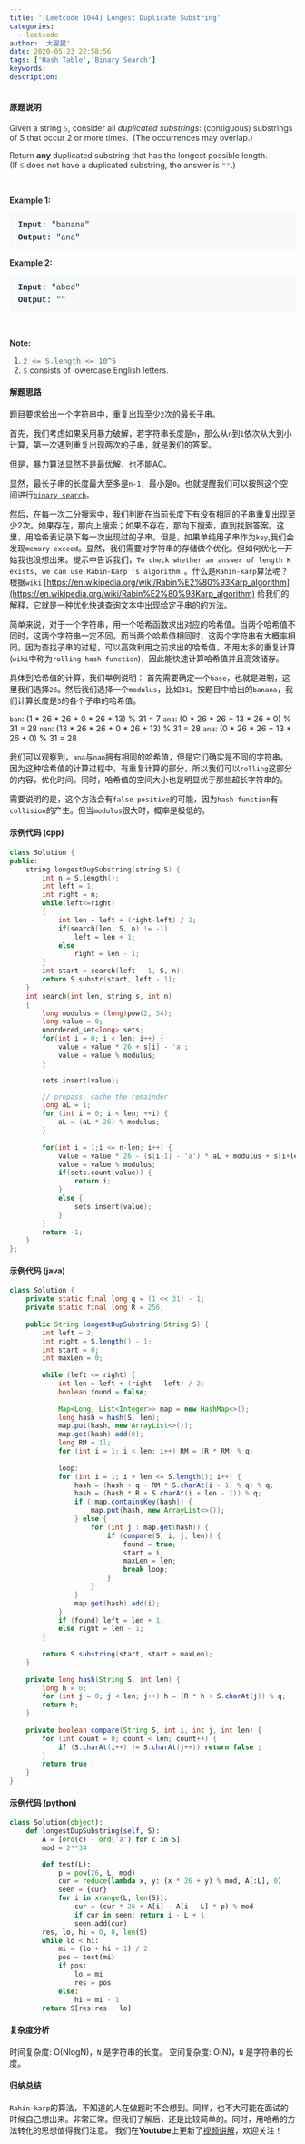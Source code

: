 ```yaml
---
title: '[Leetcode 1044] Longest Duplicate Substring'
categories:
  - leetcode
author: '大猩猩'
date: 2020-05-23 22:58:56
tags: ['Hash Table','Binary Search']
keywords:
description:
---
```

#### 原题说明
<p style="font-size: 14px; margin-bottom: 1em; color: rgb(38, 50, 56); font-family: -apple-system, system-ui, &quot;Segoe UI&quot;, &quot;PingFang SC&quot;, &quot;Hiragino Sans GB&quot;, &quot;Microsoft YaHei&quot;, &quot;Helvetica Neue&quot;, Helvetica, Arial, sans-serif, &quot;Apple Color Emoji&quot;, &quot;Segoe UI Emoji&quot;, &quot;Segoe UI Symbol&quot;;">Given a string&nbsp;<code style="font-family: monospace; font-size: 13px; color: rgb(84, 110, 122); background-color: rgb(247, 249, 250); border-radius: 3px;">S</code>, consider all&nbsp;<em>duplicated substrings</em>: (contiguous) substrings of S that occur 2 or more times.&nbsp; (The occurrences&nbsp;may overlap.)</p><p style="font-size: 14px; margin-bottom: 1em; color: rgb(38, 50, 56); font-family: -apple-system, system-ui, &quot;Segoe UI&quot;, &quot;PingFang SC&quot;, &quot;Hiragino Sans GB&quot;, &quot;Microsoft YaHei&quot;, &quot;Helvetica Neue&quot;, Helvetica, Arial, sans-serif, &quot;Apple Color Emoji&quot;, &quot;Segoe UI Emoji&quot;, &quot;Segoe UI Symbol&quot;;">Return&nbsp;<span style="font-weight: bolder;">any</span>&nbsp;duplicated&nbsp;substring that has the longest possible length.&nbsp; (If&nbsp;<code style="font-family: monospace; font-size: 13px; color: rgb(84, 110, 122); background-color: rgb(247, 249, 250); border-radius: 3px;">S</code>&nbsp;does not have a duplicated substring, the answer is&nbsp;<code style="font-family: monospace; font-size: 13px; color: rgb(84, 110, 122); background-color: rgb(247, 249, 250); border-radius: 3px;">""</code>.)</p><p style="font-size: 14px; margin-bottom: 1em; color: rgb(38, 50, 56); font-family: -apple-system, system-ui, &quot;Segoe UI&quot;, &quot;PingFang SC&quot;, &quot;Hiragino Sans GB&quot;, &quot;Microsoft YaHei&quot;, &quot;Helvetica Neue&quot;, Helvetica, Arial, sans-serif, &quot;Apple Color Emoji&quot;, &quot;Segoe UI Emoji&quot;, &quot;Segoe UI Symbol&quot;;">&nbsp;</p><p style="font-size: 14px; margin-bottom: 1em; color: rgb(38, 50, 56); font-family: -apple-system, system-ui, &quot;Segoe UI&quot;, &quot;PingFang SC&quot;, &quot;Hiragino Sans GB&quot;, &quot;Microsoft YaHei&quot;, &quot;Helvetica Neue&quot;, Helvetica, Arial, sans-serif, &quot;Apple Color Emoji&quot;, &quot;Segoe UI Emoji&quot;, &quot;Segoe UI Symbol&quot;;"><span style="font-weight: bolder;">Example 1:</span></p><pre style="font-family: SFMono-Regular, Consolas, &quot;Liberation Mono&quot;, Menlo, Courier, monospace; margin-bottom: 1em; background: rgb(247, 249, 250); padding: 10px 15px; color: rgb(38, 50, 56); line-height: 1.6; border-radius: 3px; white-space: pre-wrap;"><span style="font-weight: bolder;">Input: </span><span id="example-input-1-1">"banana"</span>
<span style="font-weight: bolder;">Output: </span><span id="example-output-1">"ana"</span>
</pre><p style="font-size: 14px; margin-bottom: 1em; color: rgb(38, 50, 56); font-family: -apple-system, system-ui, &quot;Segoe UI&quot;, &quot;PingFang SC&quot;, &quot;Hiragino Sans GB&quot;, &quot;Microsoft YaHei&quot;, &quot;Helvetica Neue&quot;, Helvetica, Arial, sans-serif, &quot;Apple Color Emoji&quot;, &quot;Segoe UI Emoji&quot;, &quot;Segoe UI Symbol&quot;;"><span style="font-weight: bolder;">Example 2:</span></p><pre style="font-family: SFMono-Regular, Consolas, &quot;Liberation Mono&quot;, Menlo, Courier, monospace; margin-bottom: 1em; background: rgb(247, 249, 250); padding: 10px 15px; color: rgb(38, 50, 56); line-height: 1.6; border-radius: 3px; white-space: pre-wrap;"><span style="font-weight: bolder;">Input: </span><span id="example-input-2-1">"abcd"</span>
<span style="font-weight: bolder;">Output: </span><span id="example-output-2">""</span>
</pre><p style="font-size: 14px; margin-bottom: 1em; color: rgb(38, 50, 56); font-family: -apple-system, system-ui, &quot;Segoe UI&quot;, &quot;PingFang SC&quot;, &quot;Hiragino Sans GB&quot;, &quot;Microsoft YaHei&quot;, &quot;Helvetica Neue&quot;, Helvetica, Arial, sans-serif, &quot;Apple Color Emoji&quot;, &quot;Segoe UI Emoji&quot;, &quot;Segoe UI Symbol&quot;;">&nbsp;</p><p style="font-size: 14px; margin-bottom: 1em; color: rgb(38, 50, 56); font-family: -apple-system, system-ui, &quot;Segoe UI&quot;, &quot;PingFang SC&quot;, &quot;Hiragino Sans GB&quot;, &quot;Microsoft YaHei&quot;, &quot;Helvetica Neue&quot;, Helvetica, Arial, sans-serif, &quot;Apple Color Emoji&quot;, &quot;Segoe UI Emoji&quot;, &quot;Segoe UI Symbol&quot;;"><span style="font-weight: bolder;">Note:</span></p><ol style="margin-bottom: 1em; color: rgb(38, 50, 56); font-family: -apple-system, system-ui, &quot;Segoe UI&quot;, &quot;PingFang SC&quot;, &quot;Hiragino Sans GB&quot;, &quot;Microsoft YaHei&quot;, &quot;Helvetica Neue&quot;, Helvetica, Arial, sans-serif, &quot;Apple Color Emoji&quot;, &quot;Segoe UI Emoji&quot;, &quot;Segoe UI Symbol&quot;;"><li><code style="font-family: monospace; font-size: 13px; color: rgb(84, 110, 122); background-color: rgb(247, 249, 250); border-radius: 3px;">2 &lt;= S.length &lt;= 10^5</code></li><li><code style="font-family: monospace; font-size: 13px; color: rgb(84, 110, 122); background-color: rgb(247, 249, 250); border-radius: 3px;">S</code>&nbsp;consists of lowercase English letters.</li></ol>
<!--more-->

#### 解题思路
题目要求给出一个字符串中，重复出现至少`2`次的最长子串。

首先，我们考虑如果采用暴力破解，若字符串长度是`n`，那么从`n`到`1`依次从大到小计算，第一次遇到重复出现两次的子串，就是我们的答案。

但是，暴力算法显然不是最优解，也不能AC。

显然，最长子串的长度最大至多是`n-1`，最小是`0`。也就提醒我们可以按照这个空间进行[`binary search`](/tags/Binary-Search/)。

然后，在每一次二分搜索中，我们判断在当前长度下有没有相同的子串重复出现至少2次。如果存在，那向上搜索；如果不存在，那向下搜索，直到找到答案。这里，用哈希表记录下每一次出现过的子串。但是，如果单纯用子串作为`key`,我们会发现`memory exceed`。显然，我们需要对字符串的存储做个优化。但如何优化一开始我也没想出来。提示中告诉我们，`To check whether an answer of length K exists, we can use Rabin-Karp 's algorithm.`。什么是`Rahin-karp`算法呢？根据`wiki` [https://en.wikipedia.org/wiki/Rabin%E2%80%93Karp_algorithm](https://en.wikipedia.org/wiki/Rabin%E2%80%93Karp_algorithm) 给我们的解释，它就是一种优化快速查询文本中出现给定子串的的方法。

简单来说，对于一个字符串，用一个哈希函数求出对应的哈希值。当两个哈希值不同时，这两个字符串一定不同，而当两个哈希值相同时，这两个字符串有大概率相同。因为查找子串的过程，可以高效利用之前求出的哈希值，不用太多的重复计算(`wiki`中称为`rolling hash function`)，因此能快速计算哈希值并且高效储存。

具体到哈希值的计算，我们举例说明：
首先需要确定一个`base`，也就是进制，这里我们选择`26`。然后我们选择一个`modulus`，比如`31`。按题目中给出的`banana`，我们计算长度是`3`的各个子串的哈希值。

`ban`: (1 \* 26 \* 26 + 0 \* 26 + 13) % 31 = 7
`ana`: (0 \* 26 \* 26 + 13 \* 26 + 0) % 31 = 28
`nan`: (13 \* 26 \* 26 + 0 \* 26 + 13) % 31 = 28
`ana`: (0 \* 26 \* 26 + 13 \* 26 + 0) % 31 = 28

我们可以观察到，`ana`与`nan`拥有相同的哈希值，但是它们确实是不同的字符串。因为这种哈希值的计算过程中，有重复计算的部分，所以我们可以`rolling`这部分的内容，优化时间。同时，哈希值的空间大小也是明显优于那些超长字符串的。

需要说明的是，这个方法会有`false positive`的可能，因为`hash function`有`collision`的产生。但当`modulus`很大时，概率是极低的。

#### 示例代码 (cpp)
```cpp
class Solution {
public:
    string longestDupSubstring(string S) {
        int n = S.length();
        int left = 1;
        int right = n;
        while(left<=right)
        {
            int len = left + (right-left) / 2;
            if(search(len, S, n) != -1)
                left = len + 1;
            else
                right = len - 1;
        }
        int start = search(left - 1, S, n);
        return S.substr(start, left - 1);
    }
    int search(int len, string s, int n)
    {
        long modulus = (long)pow(2, 34);
        long value = 0;
        unordered_set<long> sets;
        for(int i = 0; i < len; i++) {
            value = value * 26 + s[i] - 'a';
            value = value % modulus;
        }

        sets.insert(value);

        // prepass, cache the remainder
        long aL = 1;
        for (int i = 0; i < len; ++i) {
            aL = (aL * 26) % modulus;
        }
        
        for(int i = 1;i <= n-len; i++) {
            value = value * 26 - (s[i-1] - 'a') * aL + modulus + s[i+len-1] - 'a';
            value = value % modulus;
            if(sets.count(value)) {
                return i;
            }
            else {
                sets.insert(value);
            }
        }
        return -1;
    }
};

```

#### 示例代码 (java)
```java
class Solution {
    private static final long q = (1 << 31) - 1;
    private static final long R = 256;
        
    public String longestDupSubstring(String S) {      
        int left = 2;
        int right = S.length() - 1;
        int start = 0;
        int maxLen = 0;
        
        while (left <= right) {
            int len = left + (right - left) / 2;
            boolean found = false;
            
            Map<Long, List<Integer>> map = new HashMap<>();
            long hash = hash(S, len);
            map.put(hash, new ArrayList<>());
            map.get(hash).add(0);
            long RM = 1l;
            for (int i = 1; i < len; i++) RM = (R * RM) % q;
            
            loop:
            for (int i = 1; i + len <= S.length(); i++) {
                hash = (hash + q - RM * S.charAt(i - 1) % q) % q;
                hash = (hash * R + S.charAt(i + len - 1)) % q;
                if (!map.containsKey(hash)) {
                    map.put(hash, new ArrayList<>());
                } else {
                    for (int j : map.get(hash)) {
                        if (compare(S, i, j, len)) {
                            found = true;
                            start = i;
                            maxLen = len;
                            break loop;
                        }
                    }
                }
                map.get(hash).add(i);
            }
            if (found) left = len + 1;
            else right = len - 1;
        }
        
        return S.substring(start, start + maxLen);
    }
    
    private long hash(String S, int len) { 
        long h = 0;
        for (int j = 0; j < len; j++) h = (R * h + S.charAt(j)) % q;
        return h;
    }
    
    private boolean compare(String S, int i, int j, int len) {
        for (int count = 0; count < len; count++) {
            if (S.charAt(i++) != S.charAt(j++)) return false ; 
        }
        return true ; 
    }
}
```

#### 示例代码 (python)
```python
class Solution(object):
    def longestDupSubstring(self, S):
        A = [ord(c) - ord('a') for c in S]
        mod = 2**34

        def test(L):
            p = pow(26, L, mod)
            cur = reduce(lambda x, y: (x * 26 + y) % mod, A[:L], 0)
            seen = {cur}
            for i in xrange(L, len(S)):
                cur = (cur * 26 + A[i] - A[i - L] * p) % mod
                if cur in seen: return i - L + 1
                seen.add(cur)
        res, lo, hi = 0, 0, len(S)
        while lo < hi:
            mi = (lo + hi + 1) / 2
            pos = test(mi)
            if pos:
                lo = mi
                res = pos
            else:
                hi = mi - 1
        return S[res:res + lo]
```

#### 复杂度分析
时间复杂度: O(NlogN)，`N` 是字符串的长度。
空间复杂度: O(N)，`N` 是字符串的长度。

#### 归纳总结
`Rahin-karp`的算法，不知道的人在做题时不会想到。同样，也不大可能在面试的时候自己想出来。非常正常。但我们了解后，还是比较简单的。同时，用哈希的方法转化的思想值得我们注意。
我们在**Youtube**上更新了[视频讲解](https://youtu.be/zzXFu9exKj8)，欢迎关注！